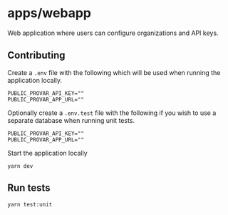 # apps/webapp

Web application where users can configure organizations and API keys.

## Contributing

Create a `.env` file with the following which will be used when running the application locally.

```
PUBLIC_PROVAR_API_KEY=""
PUBLIC_PROVAR_APP_URL=""
```

Optionally create a `.env.test` file with the following if you wish to use a separate database when running unit tests.

```
PUBLIC_PROVAR_API_KEY=""
PUBLIC_PROVAR_APP_URL=""
```

Start the application locally

```shell
yarn dev
```

## Run tests

```shell
yarn test:unit
```
